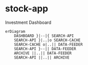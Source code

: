 # stock-app

Investment Dashboard
```mermaid
erDiagram
	DASHBOARD }|--|{ SEARCH-API
	SEARCH-API }|..|o SEARCH-CACHE
	SEARCH-CACHE o|..|| DATA-FEEDER
	SEARCH-API }--|| DATA-FEEDER
	ARCHIVE ||..|| DATA-FEEDER
	SEARCH-API ||..|| ARCHIVE
```